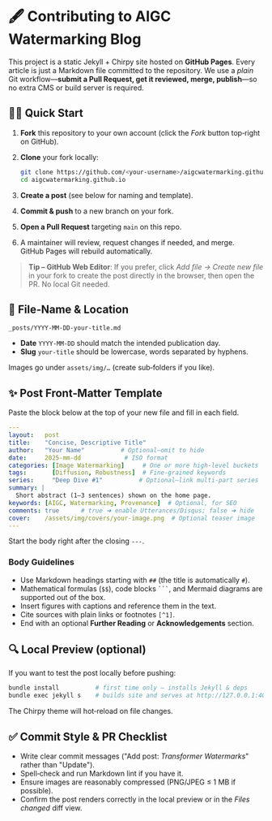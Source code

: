
# 🖋️ Contributing to **AIGC Watermarking Blog**

This project is a static Jekyll + Chirpy site hosted on **GitHub Pages**. Every article is just a Markdown file committed to the repository.
We use a *plain* Git workflow—**submit a Pull Request, get it reviewed, merge, publish**—so no extra CMS or build server is required.

## 🏃‍♂️ Quick Start

1. **Fork** this repository to your own account (click the *Fork* button top‑right on GitHub).
2. **Clone** your fork locally:

   ```bash
   git clone https://github.com/<your‑username>/aigcwatermarking.github.io.git
   cd aigcwatermarking.github.io
   ```
3. **Create a post** (see below for naming and template).
4. **Commit & push** to a new branch on your fork.
5. **Open a Pull Request** targeting `main` on this repo.
6. A maintainer will review, request changes if needed, and merge. GitHub Pages will rebuild automatically.

> **Tip – GitHub Web Editor**: If you prefer, click *Add file → Create new file* in your fork to create the post directly in the browser, then open the PR. No local Git needed.



## 📄 File‑Name & Location

```
_posts/YYYY-MM-DD-your-title.md
```

* **Date** `YYYY-MM-DD` should match the intended publication day.
* **Slug** `your-title` should be lowercase, words separated by hyphens.

Images go under `assets/img/…` (create sub‑folders if you like).



## ✨ Post Front‑Matter Template

Paste the block below at the top of your new file and fill in each field.

```yaml
---
layout:   post
title:    "Concise, Descriptive Title"
author:   "Your Name"          # Optional—omit to hide
date:     2025-mm-dd            # ISO format
categories: [Image Watermarking]     # One or more high‑level buckets
tags:       [Diffusion, Robustness]  # Fine‑grained keywords
series:     "Deep Dive #1"          # Optional—link multi‑part series
summary: |
  Short abstract (1–3 sentences) shown on the home page.
keywords: [AIGC, Watermarking, Provenance]  # Optional, for SEO
comments: true      # true ➜ enable Utterances/Disqus; false ➜ hide
cover:    /assets/img/covers/your-image.png  # Optional teaser image
---
```

Start the body right after the closing `---`.

### Body Guidelines

* Use Markdown headings starting with `##` (the title is automatically `#`).
* Mathematical formulas (`$$`), code blocks <code>\`\`\`</code>, and Mermaid diagrams are supported out of the box.
* Insert figures with captions and reference them in the text.
* Cite sources with plain links or footnotes `[^1]`.
* End with an optional **Further Reading** or **Acknowledgements** section.


## 🔍 Local Preview (optional)

If you want to test the post locally before pushing:

```bash
bundle install          # first time only – installs Jekyll & deps
bundle exec jekyll s    # builds site and serves at http://127.0.0.1:4000
```

The Chirpy theme will hot‑reload on file changes.


## ✅ Commit Style & PR Checklist

* Write clear commit messages ("Add post: *Transformer Watermarks*" rather than "Update").
* Spell‑check and run Markdown lint if you have it.
* Ensure images are reasonably compressed (PNG/JPEG ≤ 1 MB if possible).
* Confirm the post renders correctly in the local preview or in the *Files changed* diff view.
